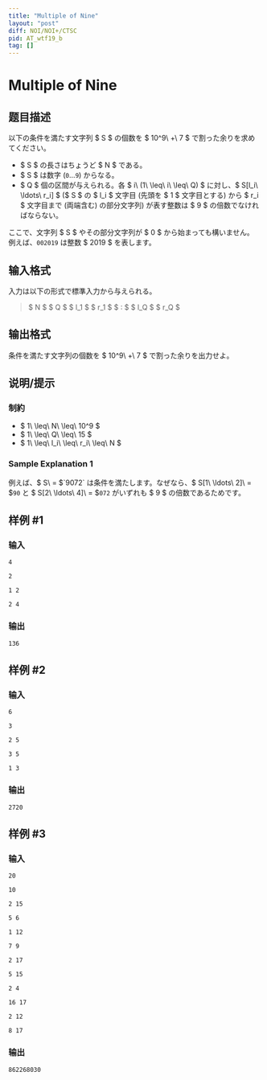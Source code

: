 ```yaml
---
title: "Multiple of Nine"
layout: "post"
diff: NOI/NOI+/CTSC
pid: AT_wtf19_b
tag: []
---
```


# Multiple of Nine

## 题目描述

[problemUrl]: https://atcoder.jp/contests/wtf19/tasks/wtf19_b

以下の条件を満たす文字列 $ S $ の個数を $ 10^9\ +\ 7 $ で割った余りを求めてください。

- $ S $ の長さはちょうど $ N $ である。
- $ S $ は数字 (`0`...`9`) からなる。
- $ Q $ 個の区間が与えられる。各 $ i\ (1\ \leq\ i\ \leq\ Q) $ に対し、$ S[l_i\ \ldots\ r_i] $ ($ S $ の $ l_i $ 文字目 (先頭を $ 1 $ 文字目とする) から $ r_i $ 文字目まで (両端含む) の部分文字列) が表す整数は $ 9 $ の倍数でなければならない。

ここで、文字列 $ S $ やその部分文字列が $ 0 $ から始まっても構いません。 例えば、`002019` は整数 $ 2019 $ を表します。

## 输入格式

入力は以下の形式で標準入力から与えられる。

> $ N $ $ Q $ $ l_1 $ $ r_1 $ $ : $ $ l_Q $ $ r_Q $

## 输出格式

条件を満たす文字列の個数を $ 10^9\ +\ 7 $ で割った余りを出力せよ。

## 说明/提示

### 制約

- $ 1\ \leq\ N\ \leq\ 10^9 $
- $ 1\ \leq\ Q\ \leq\ 15 $
- $ 1\ \leq\ l_i\ \leq\ r_i\ \leq\ N $

### Sample Explanation 1

例えば、$ S\ = $`9072` は条件を満たします。なぜなら、$ S[1\ \ldots\ 2]\ = $`90` と $ S[2\ \ldots\ 4]\ = $`072` がいずれも $ 9 $ の倍数であるためです。

## 样例 #1

### 输入

```
4
2
1 2
2 4
```

### 输出

```
136
```

## 样例 #2

### 输入

```
6
3
2 5
3 5
1 3
```

### 输出

```
2720
```

## 样例 #3

### 输入

```
20
10
2 15
5 6
1 12
7 9
2 17
5 15
2 4
16 17
2 12
8 17
```

### 输出

```
862268030
```

